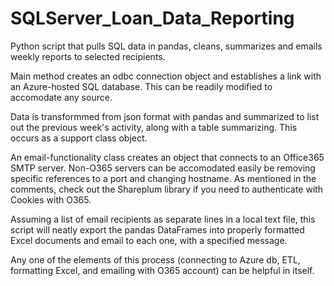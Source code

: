 # SQLServer_Loan_Data_Reporting
Python script that pulls SQL data in pandas, cleans, summarizes and emails weekly reports to selected recipients.

Main method creates an odbc connection object and establishes a link with an Azure-hosted SQL database. This can be readily modified to accomodate any source.

Data is transformmed from json format with pandas and summarized to list out the previous week's activity, along with a table summarizing.  This occurs as a support class object. 

An email-functionality class creates an object that connects to an Office365 SMTP server.  Non-O365 servers can be accomodated easily be removing specific references to a port and changing hostname. As mentioned in the comments, check out the Shareplum library if you need to authenticate with Cookies with O365.

Assuming a list of email recipients as separate lines in a local text file, this script will neatly export the pandas DataFrames into properly formatted Excel documents and email to each one, with a specified message.  

Any one of the elements of this process (connecting to Azure db, ETL, formatting Excel, and emailing with O365 account) can be helpful in itself.  
